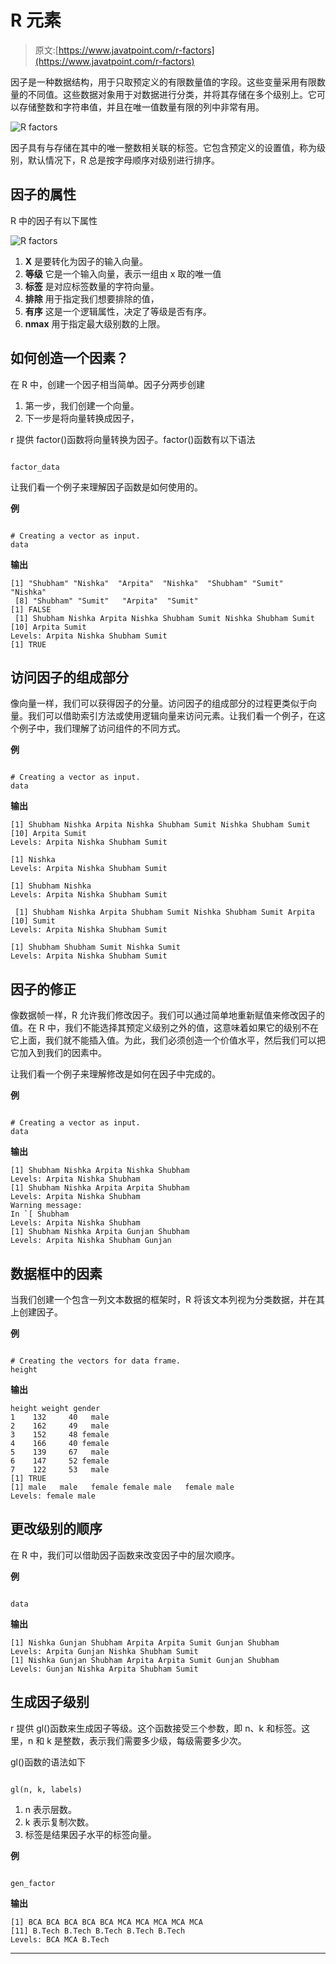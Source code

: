 # R 元素

> 原文:[https://www.javatpoint.com/r-factors](https://www.javatpoint.com/r-factors)

因子是一种数据结构，用于只取预定义的有限数量值的字段。这些变量采用有限数量的不同值。这些数据对象用于对数据进行分类，并将其存储在多个级别上。它可以存储整数和字符串值，并且在唯一值数量有限的列中非常有用。

![R factors](../Images/37573438b79c6d011ddd5dfd7fdc027d.png)

因子具有与存储在其中的唯一整数相关联的标签。它包含预定义的设置值，称为级别，默认情况下，R 总是按字母顺序对级别进行排序。

## 因子的属性

R 中的因子有以下属性

![R factors](../Images/6d9416b245f50cae780311033dc9911f.png)

1.  **X**
    是要转化为因子的输入向量。
2.  **等级**
    它是一个输入向量，表示一组由 x 取的唯一值
3.  **标签**
    是对应标签数量的字符向量。
4.  **排除**
    用于指定我们想要排除的值，
5.  **有序**
    这是一个逻辑属性，决定了等级是否有序。
6.  **nmax**
    用于指定最大级别数的上限。

## 如何创造一个因素？

在 R 中，创建一个因子相当简单。因子分两步创建

1.  第一步，我们创建一个向量。
2.  下一步是将向量转换成因子，

r 提供 factor()函数将向量转换为因子。factor()函数有以下语法

```

factor_data
```

让我们看一个例子来理解因子函数是如何使用的。

**例**

```

# Creating a vector as input.
data 
```

**输出**

```
[1] "Shubham" "Nishka"  "Arpita"  "Nishka"  "Shubham" "Sumit"   "Nishka"
 [8] "Shubham" "Sumit"   "Arpita"  "Sumit"
[1] FALSE
 [1] Shubham Nishka Arpita Nishka Shubham Sumit Nishka Shubham Sumit
[10] Arpita Sumit
Levels: Arpita Nishka Shubham Sumit
[1] TRUE

```

## 访问因子的组成部分

像向量一样，我们可以获得因子的分量。访问因子的组成部分的过程更类似于向量。我们可以借助索引方法或使用逻辑向量来访问元素。让我们看一个例子，在这个例子中，我们理解了访问组件的不同方式。

**例**

```

# Creating a vector as input.
data 
```

**输出**

```
[1] Shubham Nishka Arpita Nishka Shubham Sumit Nishka Shubham Sumit
[10] Arpita Sumit
Levels: Arpita Nishka Shubham Sumit

[1] Nishka
Levels: Arpita Nishka Shubham Sumit

[1] Shubham Nishka
Levels: Arpita Nishka Shubham Sumit

 [1] Shubham Nishka Arpita Shubham Sumit Nishka Shubham Sumit Arpita
[10] Sumit
Levels: Arpita Nishka Shubham Sumit

[1] Shubham Shubham Sumit Nishka Sumit
Levels: Arpita Nishka Shubham Sumit

```

## 因子的修正

像数据帧一样，R 允许我们修改因子。我们可以通过简单地重新赋值来修改因子的值。在 R 中，我们不能选择其预定义级别之外的值，这意味着如果它的级别不在它上面，我们就不能插入值。为此，我们必须创造一个价值水平，然后我们可以把它加入到我们的因素中。

让我们看一个例子来理解修改是如何在因子中完成的。

**例**

```

# Creating a vector as input.
data 
```

**输出**

```
[1] Shubham Nishka Arpita Nishka Shubham
Levels: Arpita Nishka Shubham
[1] Shubham Nishka Arpita Arpita Shubham
Levels: Arpita Nishka Shubham
Warning message:
In `[ Shubham
Levels: Arpita Nishka Shubham
[1] Shubham Nishka Arpita Gunjan Shubham
Levels: Arpita Nishka Shubham Gunjan

```

## 数据框中的因素

当我们创建一个包含一列文本数据的框架时，R 将该文本列视为分类数据，并在其上创建因子。

**例**

```

# Creating the vectors for data frame.
height 
```

**输出**

```
height weight gender
1    132     40   male
2    162     49   male
3    152     48 female
4    166     40 female
5    139     67   male
6    147     52 female
7    122     53   male
[1] TRUE
[1] male   male   female female male   female male
Levels: female male

```

## 更改级别的顺序

在 R 中，我们可以借助因子函数来改变因子中的层次顺序。

**例**

```

data 
```

**输出**

```
[1] Nishka Gunjan Shubham Arpita Arpita Sumit Gunjan Shubham
Levels: Arpita Gunjan Nishka Shubham Sumit
[1] Nishka Gunjan Shubham Arpita Arpita Sumit Gunjan Shubham
Levels: Gunjan Nishka Arpita Shubham Sumit

```

## 生成因子级别

r 提供 gl()函数来生成因子等级。这个函数接受三个参数，即 n、k 和标签。这里，n 和 k 是整数，表示我们需要多少级，每级需要多少次。

gl()函数的语法如下

```

gl(n, k, labels)

```

1.  n 表示层数。
2.  k 表示复制次数。
3.  标签是结果因子水平的标签向量。

**例**

```

gen_factor
```

**输出**

```
[1] BCA BCA BCA BCA BCA MCA MCA MCA MCA MCA
[11] B.Tech B.Tech B.Tech B.Tech B.Tech
Levels: BCA MCA B.Tech

```

* * *